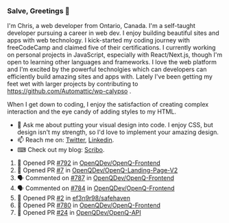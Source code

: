 ### Salve, Greetings 👋

I'm Chris, a web developer from Ontario, Canada. I'm a self-taught developer pursuing a career in web dev. I enjoy building beautiful sites and apps with web technology.
I kick-started my coding journey with freeCodeCamp and claimed five of their certifications.  I currently working on personal projects in JavaScript, especially with React/Next.js, though I'm open to learning other languages and frameworks. I love the web platform and I'm excited by the powerful technolgies which can developers can efficiently build amazing sites and apps with. Lately I've been getting my feet wet with larger projects by contributing to https://github.com/Automattic/wp-calypso .

When I get down to coding, I enjoy the satisfaction of creating complex interaction and the eye candy of adding styles to my HTML. 

- 💬 Ask me about putting your visual design into code. I enjoy CSS, but design isn't my strength, so I'd love to implement your amazing design.
- 📫 Reach me on: [Twitter](https://twitter.com/Christo28120856), [Linkedin](https://www.linkedin.com/in/christopher-stevers-07b9a5204/).
- ⌨ Check out my blog: [Scribo](https://christopherstevers.cf).
<!--
**Christopher-Stevers/Christopher-Stevers** is a ✨ _special_ ✨ repository because its `README.md` (this file) appears on your GitHub profile.

Here are some ideas to get you started:

- 🔭 I’m currently working on ...
- 🌱 I’m currently learning ...
- 👯 I’m looking to collaborate on ...
- 🤔 I’m looking for help with ...
- 😄 Pronouns: ...
- ⚡ Fun fact: ...
-->

<!--START_SECTION:activity-->
1. 💪 Opened PR [#792](https://github.com/OpenQDev/OpenQ-Frontend/pull/792) in [OpenQDev/OpenQ-Frontend](https://github.com/OpenQDev/OpenQ-Frontend)
2. 💪 Opened PR [#7](https://github.com/OpenQDev/OpenQ-Landing-Page-V2/pull/7) in [OpenQDev/OpenQ-Landing-Page-V2](https://github.com/OpenQDev/OpenQ-Landing-Page-V2)
3. 🗣 Commented on [#787](https://github.com/OpenQDev/OpenQ-Frontend/issues/787) in [OpenQDev/OpenQ-Frontend](https://github.com/OpenQDev/OpenQ-Frontend)
4. 🗣 Commented on [#784](https://github.com/OpenQDev/OpenQ-Frontend/issues/784) in [OpenQDev/OpenQ-Frontend](https://github.com/OpenQDev/OpenQ-Frontend)
5. 💪 Opened PR [#2](https://github.com/ef3n9r98/safehaven/pull/2) in [ef3n9r98/safehaven](https://github.com/ef3n9r98/safehaven)
6. 💪 Opened PR [#780](https://github.com/OpenQDev/OpenQ-Frontend/pull/780) in [OpenQDev/OpenQ-Frontend](https://github.com/OpenQDev/OpenQ-Frontend)
7. 💪 Opened PR [#24](https://github.com/OpenQDev/OpenQ-API/pull/24) in [OpenQDev/OpenQ-API](https://github.com/OpenQDev/OpenQ-API)
<!--END_SECTION:activity-->
